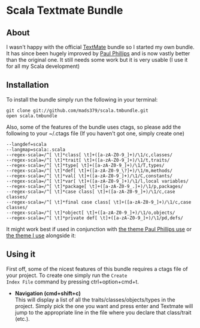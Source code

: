 Scala Textmate Bundle
=====================

About
-----

I wasn't happy with the official [TextMate](http://macromates.com/) bundle so I started my own bundle. It has since been hugely improved by [Paul Phillips](http://github.com/paulp) and is now vastly better than the original one. It still needs some work but it is very usable (I use it for all my Scala development) 

Installation
------------

To install the bundle simply run the following in your terminal:

<pre><code>git clone git://github.com/mads379/scala.tmbundle.git
open scala.tmbundle
</code></pre>

Also, some of the features of the bundle uses ctags, so please add the following to your ~/.ctags file (If you haven't got one, simply create one)

<pre><code>--langdef=scala
--langmap=scala:.scala
--regex-scala=/^[ \t]*class[ \t]+([a-zA-Z0-9_]+)/\1/c,classes/
--regex-scala=/^[ \t]*trait[ \t]+([a-zA-Z0-9_]+)/\1/t,traits/
--regex-scala=/^[ \t]*type[ \t]+([a-zA-Z0-9_]+)/\1/T,types/
--regex-scala=/^[ \t]*def[ \t]+([a-zA-Z0-9_\?]+)/\1/m,methods/
--regex-scala=/^[ \t]*val[ \t]+([a-zA-Z0-9_]+)/\1/C,constants/
--regex-scala=/^[ \t]*var[ \t]+([a-zA-Z0-9_]+)/\1/l,local variables/
--regex-scala=/^[ \t]*package[ \t]+([a-zA-Z0-9_.]+)/\1/p,packages/
--regex-scala=/^[ \t]*case class[ \t]+([a-zA-Z0-9_]+)/\1/c,case classes/
--regex-scala=/^[ \t]*final case class[ \t]+([a-zA-Z0-9_]+)/\1/c,case classes/
--regex-scala=/^[ \t]*object[ \t]+([a-zA-Z0-9_]+)/\1/o,objects/
--regex-scala=/^[ \t]*private def[ \t]+([a-zA-Z0-9_]+)/\1/pd,defs/</code></pre>

It might work best if used in conjunction with [the theme Paul Phillips use](http://github.com/paulp/scala.tmtheme) or [the theme I use](http://github.com/mads379/Github_flavor.tmtheme) alongside it:

Using it
--------

First off, some of the nicest features of this bundle requires a ctags file of your project. To create one simply run the <code>Create Index File</code> command by pressing ctrl+option+cmd+t.

- **Navigation (cmd+shift+c)**    
  This will display a list of all the traits/classes/objects/types in the project. Simply pick the one you want and press enter and Textmate will jump to the appropriate line in the file where you declare that class/trait (etc.).
